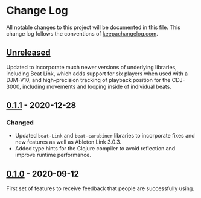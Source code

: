 # Change Log

All notable changes to this project will be documented in this file.
This change log follows the conventions of
[keepachangelog.com](http://keepachangelog.com/).

## [Unreleased][unreleased]

Updated to incorporate much newer versions of underlying libraries,
including Beat Link, which adds support for six players when used with
a DJM-V10, and high-precision tracking of playback position for the
CDJ-3000, including movements and looping inside of individual beats.

## [0.1.1] - 2020-12-28

### Changed

- Updated `beat-Link` and `beat-carabiner` libraries to incorporate
  fixes and new features as well as Ableton Link 3.0.3.
- Added type hints for the Clojure compiler to avoid reflection and
  improve runtime performance.

## [0.1.0] - 2020-09-12

First set of features to receive feedback that people are successfully
using.

[unreleased]: https://github.com/Deep-Symmetry/open-beat-control/compare/v0.1.1...HEAD
[0.1.1]: https://github.com/Deep-Symmetry/open-beat-control/compare/v0.1.0...v0.1.1
[0.1.0]: https://github.com/Deep-Symmetry/open-beat-control/compare/4b8707c725ee7395c6844a8eb56c91900387408a...v0.1.0
